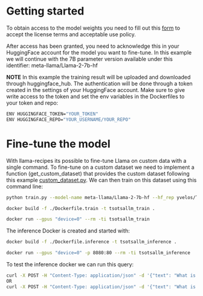 # Getting started
To obtain access to the model weights you need to fill out this [form](https://ai.meta.com/resources/models-and-libraries/llama-downloads/) to accept the license terms and acceptable use policy.

After access has been granted, you need to acknowledge this in your HuggingFace account for the model you want to fine-tune. In this example we will continue with the 7B parameter version available under this identifier: meta-llama/Llama-2-7b-hf

**NOTE** In this example the training result will be uploaded and downloaded through huggingface_hub. The authentication will be done through a token created in the settings of your HuggingFace account.
Make sure to give write access to the token and set the env variables in the Dockerfiles to your token and repo:

```bash
ENV HUGGINGFACE_TOKEN="YOUR_TOKEN"
ENV HUGGINGFACE_REPO="YOUR_USERNAME/YOUR_REPO"
```

# Fine-tune the model
With llama-recipes its possible to fine-tune Llama on custom data with a single command. To fine-tune on a custom dataset we need to implement a function (get_custom_dataset) that provides the custom dataset following this example [custom_dataset.py](https://github.com/facebookresearch/llama-recipes/blob/main/examples/custom_dataset.py).
We can then train on this dataset using this command line:

```bash
python train.py --model-name meta-llama/Llama-2-7b-hf --hf_rep yvelos/Tsotsallm-evaluation --output_dir /temp/model/Tsotsallm
```


```bash
docker build -f ./Dockerfile.train -t tsotsallm_train .

docker run --gpus "device=0" --rm -ti tsotsallm_train
```

The inference Docker is created and started with:

```bash
docker build -f ./Dockerfile.inference -t tsotsallm_inference .

docker run --gpus "device=0" -p 8080:80 --rm -ti tsotsallm_inference
```

To test the inference docker we can run this query:

```bash
curl -X POST -H "Content-Type: application/json" -d '{"text": "What is the capital of Cameroon? "}' http://localhost:8080/tokenize
OR
curl -X POST -H "Content-Type: application/json" -d '{"text": "What is the capital of Cameroon? "}' http://localhost:8080/process
```